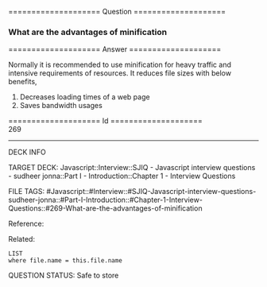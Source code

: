 ==================== Question ====================  

### What are the advantages of minification  

==================== Answer ====================  

Normally it is recommended to use minification for heavy traffic and intensive
requirements of resources. It reduces file sizes with below benefits,

1. Decreases loading times of a web page
2. Saves bandwidth usages

==================== Id ====================  
269

---

DECK INFO

TARGET DECK: Javascript::Interview::SJIQ - Javascript interview questions - sudheer jonna::Part I - Introduction::Chapter 1 - Interview Questions

FILE TAGS: #Javascript::#Interview::#SJIQ-Javascript-interview-questions-sudheer-jonna::#Part-I-Introduction::#Chapter-1-Interview-Questions::#269-What-are-the-advantages-of-minification

Reference:

Related:

```dataview
LIST
where file.name = this.file.name
```

QUESTION STATUS: Safe to store
